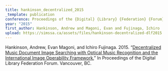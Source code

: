 ```yaml
---
title: hankinson_decentralized_2015
_template: publication
conference: Proceedings of the {Digital} {Library} {Federation} {Forum}
year: "2015"
first_author: Hankinson, Andrew and Magoni, Evan and Fujinaga, Ichiro
upload: https://simssa.ca/assets/files/hankinson-decentralized-dlf2015.pdf
---
```

Hankinson, Andrew, Evan Magoni, and Ichiro Fujinaga. 2015. “<a href="https://simssa.ca/assets/files/hankinson-decentralized-dlf2015.pdf">Decentralized Music Document Image Searching with Optical Music Recognition and the International Image Operability Framework.</a>” In Proceedings of the Digital Library Federation Forum. Vancouver, BC.